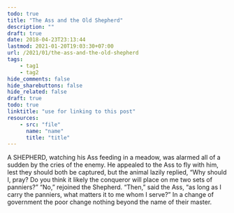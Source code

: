 ```yaml
---
todo: true
title: "The Ass and the Old Shepherd"
description: ""
draft: true
date: 2018-04-23T23:13:44
lastmod: 2021-01-20T19:03:30+07:00
url: /2021/01/the-ass-and-the-old-shepherd
tags:
    - tag1
    - tag2
hide_comments: false
hide_sharebuttons: false
hide_related: false
draft: true
todo: true
linktitle: "use for linking to this post"
resources:
    - src: "file"
      name: "name"
      title: "title"
---
```


A SHEPHERD, watching his Ass feeding in a meadow, was alarmed all of a sudden by the cries of the enemy. He appealed to the Ass to fly with him, lest they should both be captured, but the animal lazily replied, “Why should I, pray? Do you think it likely the conqueror will place on me two sets of panniers?” “No,” rejoined the Shepherd. “Then,” said the Ass, “as long as I carry the panniers, what matters it to me whom I serve?”
In a change of government the poor change nothing beyond the name of their master.
